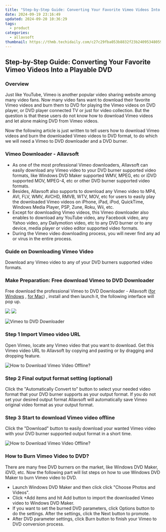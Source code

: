 ```yaml
---
title: "Step-by-Step Guide: Converting Your Favorite Vimeo Videos Into a Playable DVD"
date: 2024-09-19 23:16:49
updated: 2024-09-20 10:36:29
tags:
  - product
categories:
  - allavsoft
thumbnail: https://thmb.techidaily.com/c27c29fba053b8832f23b24095348059aefd5880debbcb1a483191d3fe3d1075.jpg
---
```


## Step-by-Step Guide: Converting Your Favorite Vimeo Videos Into a Playable DVD

### Overview

Just like YouTube, Vimeo is another popular video sharing website among many video fans. Now many video fans want to download their favorite Vimeo videos and burn them to DVD for playing the Vimeo videos on DVD player, or DVD player connected TV or just for video collection. But the question is that these users do not know how to download Vimeo videos and let alone making DVD from Vimeo videos.

Now the following article is just written to tell users how to download Vimeo videos and burn the downloaded Vimeo videos to DVD format, to do which we will need a Vimeo to DVD downloader and a DVD burner.

### Vimeo Downloader - Allavsoft

* As one of the most professional Vimeo downloaders, Allavsoft can easily download any Vimeo video to your DVD burner supported video formats, like Windows DVD Maker supported WMV, MPEG, etc or iDVD supported MOV, MPEG-4, etc or other DVD burner supported video formats.
* Besides, Allavsoft also supports to download any Vimeo video to MP4, AVI, FLV, WMV, AVCHD, RMVB, WTV, MOV, etc for users to easily play the downloaded Vimeo videos on iPhone, iPad, iPod, QuickTime, Windows Media Player, PSP, Zune, Roku, Wii, etc.
* Except for downloading Vimeo videos, this Vimeo downloader also enables to download any YouTube video, any Facebook video, any Yahoo video, any Dailymotion video, etc to any DVD burner or to any device, media player or video editor supported video formats.
* During the Vimeo video downloading process, you will never find any ad or virus in the entire process.

### Guide on Downloading Vimeo Video

Download any Vimeo video to any of your DVD burners supported video formats.

### Make Preparation: Free download Vimeo to DVD Downloader

Free download the professional Vimeo to DVD Downloader - Allavsoft ([for Windows](https://tools.techidaily.com/allavsoft/products/) , [for Mac](https://tools.techidaily.com/allavsoft/products/)) , install and then launch it, the following interface will pop up.

[![](https://www.allavsoft.com/how-to/../images/how-to/free-download-win.jpg)](https://tools.techidaily.com/allavsoft/products/) [![](https://www.allavsoft.com/how-to/../images/how-to/free-download-mac.jpg)](https://tools.techidaily.com/allavsoft/products/)

![Vimeo to DVD Downloader](https://www.allavsoft.com/how-to/../images/allavsoft/screen-shot-600.jpg)

### Step 1 Import Vimeo video URL

Open Vimeo, locate any Vimeo video that you want to download. Get this Vimeo video URL to Allavsoft by copying and pasting or by dragging and dropping feature.

![How to Download Vimeo Video Offline?](https://www.allavsoft.com/how-to/../images/how-to/download-rtmp-video/download-rtmp-video.jpg)

### Step 2 Final output format setting (optional)

Click the "Automatically Convert to" button to select your needed video format that your DVD burner supports as your output format. If you do not set your desired output format Allavsoft will automatically save Vimeo original video format as your output format.

### Step 3 Start to download Vimeo video offline

Click the "Download" button to easily download your wanted Vimeo video with your DVD burner supported output format in a short time.

![How to Download Vimeo Video Offline?](https://www.allavsoft.com/how-to/../images/how-to/download-vimeo-videos.jpg)

### How to Burn Vimeo Video to DVD?

There are many free DVD burners on the market, like Windows DVD Maker, iDVD, etc. Now the following part will list steps on how to use Windows DVD Maker to burn Vimeo video to DVD.

* Launch Windows DVD Maker and then click click "Choose Photos and Videos".
* Click +Add items and hit Add button to import the downloaded Vimeo video to Windows DVD Maker.
* If you want to set the burned DVD parameters, click Options button to do the settings. After the settings, click the Next button to promote.
* After DVD parameter settings, click Burn button to finish your Vimeo to DVD conversion process.

<ins class="adsbygoogle"
     style="display:block"
     data-ad-format="autorelaxed"
     data-ad-client="ca-pub-7571918770474297"
     data-ad-slot="1223367746"></ins>



<ins class="adsbygoogle"
     style="display:block"
     data-ad-client="ca-pub-7571918770474297"
     data-ad-slot="8358498916"
     data-ad-format="auto"
     data-full-width-responsive="true"></ins>
